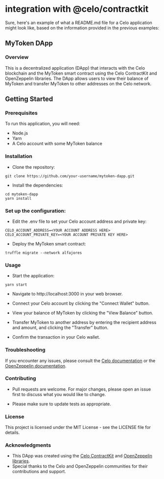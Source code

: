 # integration with @celo/contractkit

Sure, here's an example of what a README.md file for a Celo application might look like, based on the information provided in the previous examples:

## MyToken DApp

### Overview

This is a decentralized application (DApp) that interacts with the Celo blockchain and the MyToken smart contract using the Celo ContractKit and OpenZeppelin libraries. The DApp allows users to view their balance of MyToken and transfer MyToken to other addresses on the Celo network.

## Getting Started

### Prerequisites

To run this application, you will need:

- Node.js
- Yarn
- A Celo account with some MyToken balance

### Installation

- Clone the repository:
```
git clone https://github.com/your-username/mytoken-dapp.git
```
- Install the dependencies:
```
cd mytoken-dapp
yarn install
```

### Set up the configuration:

- Edit the .env file to set your Celo account address and private key:
```
CELO_ACCOUNT_ADDRESS=<YOUR ACCOUNT ADDRESS HERE>
CELO_ACCOUNT_PRIVATE_KEY=<YOUR ACCOUNT PRIVATE KEY HERE>
```
- Deploy the MyToken smart contract:
```
truffle migrate --network alfajores
```

### Usage

- Start the application:
```
yarn start
```

- Navigate to http://localhost:3000 in your web browser.

- Connect your Celo account by clicking the "Connect Wallet" button.

- View your balance of MyToken by clicking the "View Balance" button.

- Transfer MyToken to another address by entering the recipient address and amount, and clicking the "Transfer" button.

- Confirm the transaction in your Celo wallet.

### Troubleshooting

If you encounter any issues, please consult the [Celo documentation](https://docs.celo.org/) or the [OpenZeppelin documentation](https://docs.openzeppelin.com/contracts/4.x/).

### Contributing

- Pull requests are welcome. For major changes, please open an issue first to discuss what you would like to change.

- Please make sure to update tests as appropriate.

### License

This project is licensed under the MIT License - see the LICENSE file for details.

### Acknowledgments

- This DApp was created using the [Celo ContractKit](https://docs.celo.org/developer/contractkit) and [OpenZeppelin libraries](https://docs.openzeppelin.com/contracts/4.x/).
- Special thanks to the Celo and OpenZeppelin communities for their contributions and support.
